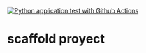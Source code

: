 [![Python application test with Github Actions](https://github.com/DataEngel/scaffold/actions/workflows/main.yml/badge.svg)](https://github.com/DataEngel/scaffold/actions/workflows/main.yml) 

# scaffold proyect
